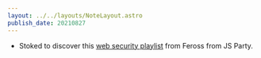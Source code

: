 ```yaml
---
layout: ../../layouts/NoteLayout.astro
publish_date: 20210827
---
```


- Stoked to discover this [web security playlist](https://www.youtube.com/playlist?list=PL1y1iaEtjSYiiSGVlL1cHsXN_kvJOOhu-) from Feross from JS Party.
